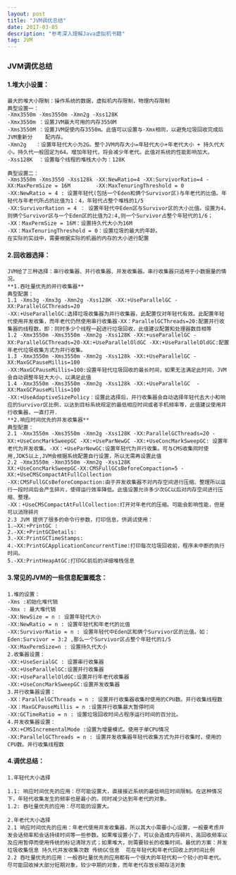 ```yaml
---
layout: post
title: "JVM调优总结"
date: 2017-03-05
description: "参考深入理解Java虚拟机书籍"
tag: JVM
---   
```


### JVM调优总结

#### 1.堆大小设置：
    最大的堆大小限制：操作系统的数据，虚拟机内存限制，物理内存限制
    典型设置一：
    -Xmx3550m -Xms3550m -Xmn2g -Xss128K
    -Xmx3550m ：设置JVM最大可用的内存3550M
    -Xms3550M ：设置JVM促使内存3550m。此值可以设置与-Xmx相同，以避免垃圾回收完成后JVM重新分    配内存。
    -Xmn2g   ：设置年轻代大小为2G。整个JVM内存大小=年轻代大小+年老代大小 + 持久代大小。持久代一般固定为64。增加年轻代，将会减少年老代。此值对系统的性能影响加大。
    -Xss128K  ：设置每个线程的堆栈大小为：128K
    
    典型设置二：
    -Xms3550m -Xms3550 -Xss128k -XX:NewRatio=4 -XX:SurvivorRatio=4 -XX:MaxPermSize = 16M        -XX:MaxTenuringThreshold = 0
    -XX:NewRatio = 4 : 设置年轻代(包括一个Eden和俩个Survivor区)与年老代的比值。年轻代与年老代所占的比值为1：4，年轻代占整个堆栈的1/5
    -XX:SurvivorRation = 4 ： 设置年轻代中Eden区与Survivor区的大小比值。设置为4，则俩个Survivor区与一个Eden区的比值为2:4,则一个Survivor占整个年轻代的1/6；
    -XX：MaxPermSize = 16M：设置持久代大小为16M
    -XX：MaxTenuringThreshold = 0：设置垃圾的最大的年龄。
    在实际的实战中，需要根据实际的机器的内存的大小进行配置
    
#### 2.回收器选择：
    JVM给了三种选择：串行收集器、并行收集器、并发收集器。串行收集器只适用于小数据量的情况。
    **1.吞吐量优先的并行收集器**
    典型配置：
    1.1 -Xms3g -Xmx3g -Xmn2g -Xss128K -XX:+UseParallelGC -XX:ParallelGCThreads=20
    -XX:+UseParallelGC:选择垃圾收集器为并行收集器，此配置仅对年轻代有效。此配置年轻代使用并发收集，而年老代仍然使用串行收集器-XX：ParallelGCThreads=20:配置并行收集器的线程数，即：同时多少个线程一起进行垃圾回收，此值建议配置和处理器数目相等
    1.2 -Xmx3550m -Xms3550m -Xmn2g -Xss128K -XX:+useParallelGC -XX:ParallelGCThreads=20-XX:+UseParallelOldGC -XX:+UseParallelOldGC:配置年老代垃圾收集方式为并行收集。
    1.3 -Xmx3550m -Xms3550m -Xmn2g -Xss128k -XX:+UseParallelGC -XX:MaxGCPauseMillis=100
    -XX:MaxGCPauseMillis=100:设置年轻代垃圾回收的最长时间，如果无法满足此时间，JVM会自动调整年轻大大小，以满足此值
    1.4 -Xmx3550m -Xms3550m -Xmn2g -Xss128k -XX:+UseParallelGC  -XX:MaxGCPauseMillis=100
    -XX:+UseAdaptiveSizePolicy：设置此选择后，并行收集器会自动选择年轻代去大小和响应的Survivor区比例，以达到目标系统规定的最低相应时间或者手机频率等，此值建议使用并行收集器，一直打开.
    **2.响应时间优先的并发收集器**
    典型配置：
    2.1 -Xmx3550m -Xms3550m -Xmn2g -Xss128K -XX:ParallelGCThreads=20 -XX:+UseConcMarkSweepGC -XX:+UseParNewGC -XX:+UseConcMarkSweepGC: 设置年老代为并发收集。-XX：+UseParNewGC:设置年轻代为并行收集。可与CMS收集同时使用,JDK5以上,JVM会根据系统配置自行设置，所以无需再设置此值
    2.2 -Xmx3550m -Xmn3550m -Xmn2g -Xss128K         -XX:+UseConcMarkSweepGC-XX:CMSFullGCsBeforeCompaction=5 -XX:+UseCMSCompactAtFullCollection
    -XX:CMSFullGCsBeforeCompaction:由于并发收集器不对内存空间进行压缩、整理所以运行一段时间后会产生碎片，使得运行效率降低。此值设置允许多少次GC以后对内存空间进行压缩、整理。
    -XX：+UseCMSCompactAtFullCollection:打开对年老代的压缩。可能会影响性能，但是可以消除碎片
    2.3 JVM 提供了很多的命令行参数，打印信息，供调试使用：
    1.—XX:+PrintGC : 
    2.-XX:+PrintGCDetails:
    3.-XX:PrintGCTimeStamps:
    4.-XX:PrintGCApplicationConcurrentTime:打印每次垃圾回收前，程序未中断的执行时间。
    5.-XX:PrintHeapAtGC:打印GC前后的详细堆栈信息
    
#### 3.常见的JVM的一些信息配置概念：
    1.堆的设置：
    -Xms :初始化堆代销
    -Xmx : 最大堆代销
    -XX:NewSize = n : 设置年轻代大小
    -XX:NewRatio = n : 设置年轻代和年老代的比值
    -XX:SurvivorRatio = n : 设置年轻代中Eden区和俩个Survivor区的比值。如：Eden:Survivor = 3:2 ,那么一个Survivor区占整个年轻代的1/5
    -XX:MaxPermSize=n : 设置持久代大小
    2.收集器设置：
    -XX:+UseSerialGC : 设置串行收集器
    -XX:+UseParallelGC:设置并行收集器
    -XX:+UseParallelOldGC:设置并行年老代收集器
    -XX:+UseConcMarkSweepGC:设置并发收集器
    3.并行收集器设置：
    -XX：ParallelGCThreads = n : 设置并行收集器收集时使用的CPU数。并行收集线程数
    -XX：MaxGCPauseMillis = n :设置并行收集最大暂停时间
    -XX:GCTimeRatio = n : 设置垃圾回收时间占程序运行时间的百分比。
    4.并发收集器设置：
    -XX:+CMSIncrementalMode :设置为增量模式。使用于单CPU情况
    -XX:ParallelGCThreads = n : 设置并发收集器年轻代收集方式为并行收集时，使用的CPU数。并行收集线程数

#### 4.调优总结：
    1.年轻代大小选择
    
    1.1: 响应时间优先的应用：尽可能设置大，直接接近系统的最低响应时间限制。在这种情况下，年轻代收集发生的频率也是最小的。同时减少达到年老代的对象。
    1.2: 吞吐量优先的应用：尽可能的设置大。
    
    2.年老代大小选择
    2.1 响应时间优先的应用：年老代使用并发收集器，所以其大小需要小心设置，一般要考虑并发会话频率和会话持续时间等一些参数。如果堆设置小了，可以会造成内存碎片、高回收频率以及应用暂停而使用传统的标记清除方式；如果堆大，则需要较长的收集时间。最优的方案：并发垃圾收集信息 持久代并发收集次数 传统GC信息  花在年轻代和年老代回收上的时间比例
    2.2 吞吐量优先的应用：一般吞吐量优先的应用都有一个很大的年轻代和一个较小的年老代。尽可能回收掉大部分短期对象，较少中期的对象，而年老代存放长期存活对象